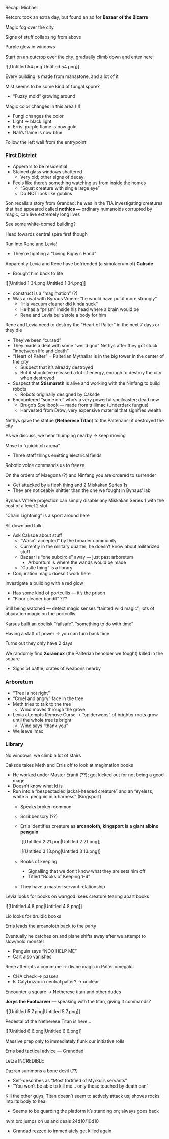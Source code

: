 Recap: Michael

Retcon: took an extra day, but found an ad for **Bazaar of the Bizarre**

Magic fog over the city

Signs of stuff collapsing from above

Purple glow in windows

Start on an outcrop over the city; gradually climb down and enter here

![[Untitled 54.png|Untitled 54.png]]

Every building is made from manastone, and a lot of it

Mist seems to be some kind of fungal spore?

- “Fuzzy mold” growing around

Magic color changes in this area (!!)

- Fungi changes the color
- Light → black light
- Erris’ purple flame is now gold
- Nali’s flame is now blue

  

Follow the left wall from the entrypoint

### First District

- Apperars to be residential
- Stained glass windows shattered
    - Very old; other signs of decay
- Feels like there’s something watching us from inside the homes
    - “Squat creature with single large eye”
    - Do NOT look like goblins

Son recalls a story from Grandad: he was in the TIA investigating creatures that had appeared called **nothics —** ordinary humanoids corrupted by magic, can live extremely long lives

See some white-domed building?

Head towards central spire first though

Run into Rene and Levia!

- They’re fighting a “Living Bigby’s Hand”

  

Apparently Levia and Rene have befriended (a simulacrum of) **Caksde**

- Brought him back to life

![[Untitled 1 34.png|Untitled 1 34.png]]

- construct is a “magimation” (?)
- Was a rival with Bynaus Vmere; “he would have put it more strongly”
    - “His vacuum cleaner did kinda suck”
    - He has a “prism” inside his head where a brain would be
    - Rene and Levia built/stole a body for him

Rene and Levia need to destroy the “Heart of Palter” in the next 7 days or they die

- They’ve been “cursed”
- They made a deal with some “weird god” Nethys after they got stuck “inbetween life and death”
- “Heart of Palter” = Palterian Mythallar is in the big tower in the center of the city
    - Suspect that it’s already destroyed
    - But it should’ve released a lot of energy, enough to destroy the city when destroyed
- Suspect that **Stismareth** is alive and working with the Ninfang to build robots
    - Robots originally designed by Caksde
- Encountered “some orc” who’s a very powerful spellcaster; dead now
    - Brugo’s Spellbook — made from trillimac (Underdark fungus)
    - Harvested from Drow; very expensive material that signifies wealth

Nethys gave the statue (**Netherese Titan**) to the Palterians; it destroyed the city

  

As we discuss, we hear thumping nearby → keep moving

  

Move to “quidditch arena”

- Three staff things emitting electrical fields

  

Robotic voice commands us to freeze

On the orders of Maegona (?) and Ninfang you are ordered to surrender

- Get attacked by a flesh thing and 2 Miskakan Series 1s
- They are noticeably shittier than the one we fought in Bynaus’ lab

Bynaus Vmere projection can simply disable any Miskakan Series 1 with the cost of a level 2 slot

“Chain Lightning” is a sport around here

  

Sit down and talk

- Ask Caksde about stuff
    - “Wasn’t accepted” by the broader community
    - Currently in the military quarter; he doesn’t know about militarized stuff
    - Bazaar is “one subcircle” away — just past arboretum
        - Arboretum is where the wands would be made
    - “Castle thing” is a library
- Conjuration magic doesn’t work here

  

Investigate a building with a red glow

- Has some kind of portcullis — it’s the prison
- “Floor cleaner bandit” ???

Still being watched — detect magic senses “tainted wild magic”; lots of abjuration magic on the portcullis

  

Karsus built an obelisk “failsafe”, “something to do with time”

Having a staff of power → you can turn back time

Turns out they only have 2 days

  

We randomly find **Xorannox** (the Palterian beholder we fought) killed in the square

- Signs of battle; crates of weapons nearby

  

### Arboretum

- “Tree is not right”
- “Cruel and angry” face in the tree
- Meth tries to talk to the tree
    - Wind moves through the grove
- Levia attempts Remove Curse → “spiderwebs” of brighter roots grow until the whole tree is bright
    - Wind says “thank you”
- We leave lmao

### Library

No windows, we climb a lot of stairs

Caksde takes Meth and Erris off to look at magimation books

- He worked under Master Eranti (??); got kicked out for not being a good mage
- Doesn’t know what ki is
- Run into a “bespectacled jackal-headed creature” and an “eyeless, white 5’ penguin in a harness” (Kingsport)
    - Speaks broken common
    - Scribbenscry (??)
    - Erris identifies creature as **arcanoloth; kingsport is a giant albino penguin**
        
        ![[Untitled 2 21.png|Untitled 2 21.png]]
        
        ![[Untitled 3 13.png|Untitled 3 13.png]]
        
    - Books of keeping
        - Signalling that we don’t know what they are sets him off
        - Titled “Books of Keeping 1-4”
    - They have a master-servant relationship

Levia looks for books on war/god: sees creature tearing apart books

![[Untitled 4 8.png|Untitled 4 8.png]]

Lio looks for druidic books

  

Erris leads the arcanoloth back to the party

Eventually he catches on and plane shifts away after we attempt to slow/hold monster

- Penguin says “NOO HELP ME”
- Cart also vanishes

Rene attempts a commune → divine magic in Palter omegalul

- CHA check → passes
- Is Calybrizax in central palter? → unclear

Encounter a square → Netherese titan and other dudes

**Jorys the Footcarver —** speaking with the titan, giving it commands?

![[Untitled 5 7.png|Untitled 5 7.png]]

Pedestal of the Netherese Titan is here…

![[Untitled 6 6.png|Untitled 6 6.png]]

Massive prep only to immediately flunk our initiative rolls

Erris bad tactical advice — Granddad

Letza INCREDIBLE

  

Dazran summons a bone devil (??)

- Self-describes as “Most fortified of Myrkul’s servants”
- “You won’t be able to kill me… only those touched by death can”

Kill the other guys, Titan doesn’t seem to actively attack us; shoves rocks into its body to heal

- Seems to be guarding the platform it’s standing on; always goes back

nvm bro jumps on us and deals 24d10/10d10

- Grandad rezzed to immediately get killed again

